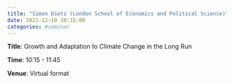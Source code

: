 ```yaml
---
title: "Simon Dietz (London School of Economics and Political Science)"
date: 2021-12-10 10:15:00
categories: #seminar
---
```


**Title**: Growth and Adaptation to Climate Change in the Long Run  

**Time**: 10:15 - 11:45  

**Venue**: Virtual format  

